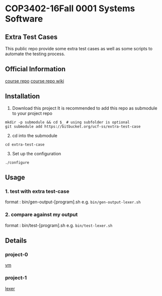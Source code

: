 # COP3402-16Fall 0001 Systems Software
## Extra Test Cases

This public repo provide some extra test cases as well as some scripts to automate the testing process.

## Official Information
[course repo](https://bitbucket.org/schneider128k/2016_fall_2016_cop3402.git)
[course repo wiki](https://bitbucket.org/schneider128k/2016_fall_2016_cop3402/wiki.git)

## Installation
1. Download this project
It is recommended to add this repo as submodule to your project repo
```
mkdir -p submodule && cd $_ # using subfolder is optional
git submodule add https://bitbucket.org/ucf-ss/extra-test-case
```
2. cd into the submodule
```
cd extra-test-case
```
3. Set up the configuration
```
./configure
```

## Usage
### 1. test with extra test-case
format : bin/gen-output-[program].sh
e.g. ```bin/gen-output-lexer.sh```
### 2. compare against my output
format : bin/test-[program].sh
e.g. ```bin/test-lexer.sh```

## Details
### project-0
[vm](doc/vm.md)
### project-1
[lexer](doc/lexer.md)
